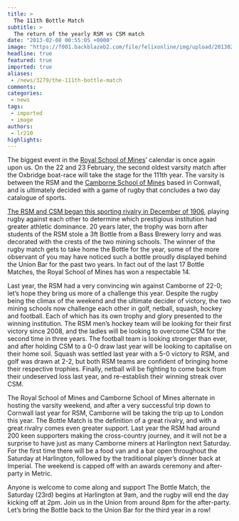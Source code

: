 ```yaml
---
title: >
  The 111th Bottle Match
subtitle: >
  The return of the yearly RSM vs CSM match
date: "2013-02-08 00:55:05 +0000"
image: "https://f001.backblazeb2.com/file/felixonline/img/upload/201302080055-tna08-bottle-match-picture.jpg"
headline: true
featured: true
imported: true
aliases:
 - /news/3279/the-111th-bottle-match
comments:
categories:
 - news
tags:
 - imported
 - image
authors:
 - lr210
highlights:
---
```


The biggest event in the [Royal School of Mines](https://www.union.ic.ac.uk/rsm/exec/)’ calendar is once again upon us. On the 22 and 23 February, the second oldest varsity match after the Oxbridge boat-race will take the stage for the 111th year. The varsity is between the RSM and the [Camborne School of Mines](http://emps.exeter.ac.uk/csm/) based in Cornwall, and is ultimately decided with a game of rugby that concludes a two day catalogue of sports.

[The RSM and CSM began this sporting rivalry in December of 1906](http://en.wikipedia.org/wiki/Bottle_match), playing rugby against each other to determine which prestigious institution had greater athletic dominance. 20 years later, the trophy was born after students of the RSM stole a 3ft Bottle from a Bass Brewery lorry and was decorated with the crests of the two mining schools. The winner of the rugby match gets to take home the Bottle for the year, some of the more observant of you may have noticed such a bottle proudly displayed behind the Union Bar for the past two years. In fact out of the last 17 Bottle Matches, the Royal School of Mines has won a respectable 14.

Last year, the RSM had a very convincing win against Camborne of 22-0; let’s hope they bring us more of a challenge this year. Despite the rugby being the climax of the weekend and the ultimate decider of victory, the two mining schools now challenge each other in golf, netball, squash, hockey and football. Each of which has its own trophy and glory presented to the winning institution. The RSM men’s hockey team will be looking for their first victory since 2008, and the ladies will be looking to overcome CSM for the second time in three years. The football team is looking stronger than ever, and after holding CSM to a 0-0 draw last year will be looking to capitalise on their home soil. Squash was settled last year with a 5-0 victory to RSM, and golf was drawn at 2-2, but both RSM teams are confident of bringing home their respective trophies. Finally, netball will be fighting to come back from their undeserved loss last year, and re-establish their winning streak over CSM.

The Royal School of Mines and Camborne School of Mines alternate in hosting the varsity weekend, and after a very successful trip down to Cornwall last year for RSM, Camborne will be taking the trip up to London this year. The Bottle Match is the definition of a great rivalry, and with a great rivalry comes even greater support. Last year the RSM had around 200 keen supporters making the cross-country journey, and it will not be a surprise to have just as many Camborne miners at Harlington next Saturday. For the first time there will be a food van and a bar open throughout the Saturday at Harlington, followed by the traditional player’s dinner back at Imperial. The weekend is capped off with an awards ceremony and after-party in Metric.

Anyone is welcome to come along and support The Bottle Match, the Saturday (23rd) begins at Harlington at 9am, and the rugby will end the day kicking off at 2pm. Join us in the Union from around 8pm for the after-party. Let’s bring the Bottle back to the Union Bar for the third year in a row!
